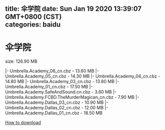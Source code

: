 
title: 伞学院
date: Sun Jan 19 2020 13:39:07 GMT+0800 (CST)    
categories: baidu
---

# 伞学院
size: 126.90 MB
 
 
|- Umbrella.Academy_06_cn.cbz - 13.60 MB
|- Umbrella.Academy_05_cn.cbz - 14.30 MB
|- Umbrella.Academy_04_cn.cbz - 14.80 MB
|- Umbrella.Academy_03_cn.cbz - 13.80 MB
|- Umbrella.Academy_01_cn.cbz - 17.50 MB
|- Umbrella.Academy.SafeAndSound.cn.cbz - 3.60 MB
|- Umbrella.Academy.FCBD.TheMurderMagican_cn.cbz - 7.90 MB
|- Umbrella.Academy.Dallas_03_cn.cbz - 10.90 MB
|- Umbrella.Academy.Dallas_02_cn.cbz - 12.00 MB
|- Umbrella.Academy.Dallas_01_cn.cbz - 18.50 MB

[How to download](https://bpcam.bemobtrk.com/go/2ceec3aa-1ca2-46d6-b9ff-aaa5c184517c?jno=5282)